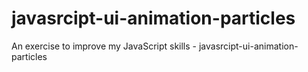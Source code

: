 # javasrcipt-ui-animation-particles
An exercise to improve my JavaScript skills - javasrcipt-ui-animation-particles
